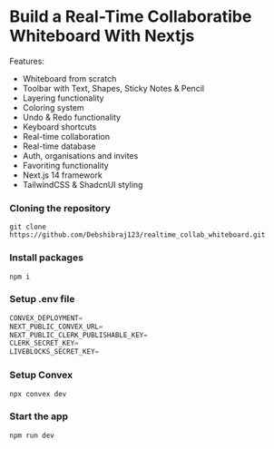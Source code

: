 # Build a Real-Time Collaboratibe Whiteboard With Nextjs


Features:

-  Whiteboard from scratch
-  Toolbar with Text, Shapes, Sticky Notes & Pencil
-  Layering functionality
-  Coloring system
-  Undo & Redo functionality
-  Keyboard shortcuts
-  Real-time collaboration 
-  Real-time database 
-  Auth, organisations and invites 
-  Favoriting functionality
-  Next.js 14 framework
-  TailwindCSS & ShadcnUI styling



### Cloning the repository

```shell
git clone https://github.com/Debshibraj123/realtime_collab_whiteboard.git
```

### Install packages

```shell
npm i
```

### Setup .env file


```js
CONVEX_DEPLOYMENT=
NEXT_PUBLIC_CONVEX_URL=
NEXT_PUBLIC_CLERK_PUBLISHABLE_KEY=
CLERK_SECRET_KEY=
LIVEBLOCKS_SECRET_KEY=
```

### Setup Convex

```shell
npx convex dev

```

### Start the app

```shell
npm run dev
```